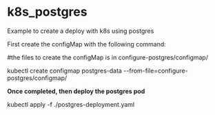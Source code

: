 # k8s_postgres
Example to create a deploy with k8s using postgres

First create the configMap with the following command:

#the files to create the configMap is in configure-postgres/configmap/

kubectl create configmap postgres-data --from-file=configure-postgres/configmap/

<p><b>Once completed, then deploy the postgres pod</b></p>
kubectl apply -f ./postgres-deployment.yaml
